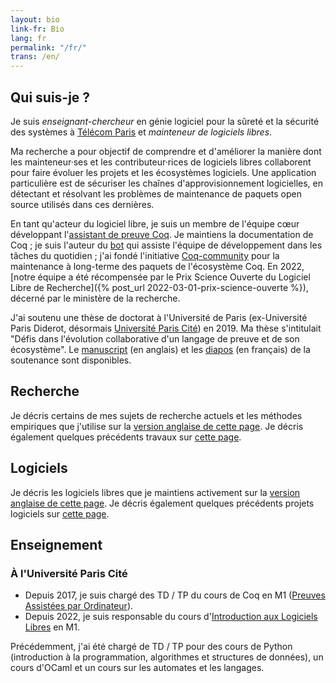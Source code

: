 ```yaml
---
layout: bio
link-fr: Bio
lang: fr
permalink: "/fr/"
trans: /en/
---
```


Qui suis-je ?
-------------

Je suis *enseignant-chercheur* en génie logiciel pour la sûreté et la sécurité des systèmes à [Télécom Paris][] et *mainteneur de logiciels libres*.

[Télécom Paris]: https://www.telecom-paris.fr/

Ma recherche a pour objectif de comprendre et d'améliorer la manière dont les mainteneur·ses et les contributeur·rices de logiciels libres collaborent pour faire évoluer les projets et les écosystèmes logiciels. Une application particulière est de sécuriser les chaînes d'approvisionnement logicielles, en détectant et résolvant les problèmes de maintenance de paquets open source utilisés dans ces dernières.

En tant qu'acteur du logiciel libre, je suis un membre de l'équipe cœur développant l'[assistant de preuve Coq](https://coq.inria.fr/). Je maintiens la documentation de Coq ; je suis l'auteur du [bot][] qui assiste l'équipe de développement dans les tâches du quotidien ; j'ai fondé l'initiative [Coq-community][] pour la maintenance à long-terme des paquets de l'écosystème Coq.
En 2022, [notre équipe a été récompensée par le Prix Science Ouverte du Logiciel Libre de Recherche]({% post_url 2022-03-01-prix-science-ouverte %}), décerné par le ministère de la recherche.

[bot]: https://github.com/coq/bot
[Coq-community]: https://github.com/coq-community/manifesto

J'ai soutenu une thèse de doctorat à l'Université de Paris (ex-Université Paris Diderot, désormais [Université Paris Cité](https://u-paris.fr)) en 2019. Ma thèse s'intitulait "Défis dans l'évolution collaborative d'un langage de preuve et de son écosystème". Le [manuscript][] (en anglais) et les [diapos][] (en français) de la soutenance sont disponibles.

[manuscript]: https://hal.inria.fr/tel-02451322v1
[diapos]: https://www.irif.fr/_media/users/theo/phd_defense.pdf

Recherche
---------

Je décris certains de mes sujets de recherche actuels et les méthodes empiriques que j'utilise sur la [version anglaise de cette page](/en/#research).
Je décris également quelques précédents travaux sur [cette page](/fr/precedents-travaux).

Logiciels
---------

Je décris les logiciels libres que je maintiens activement sur la [version anglaise de cette page](/en/#software).
Je décris également quelques précédents projets logiciels sur [cette page](/fr/precedents-travaux#précédents-projets-logiciels).

Enseignement
------------

### À l'Université Paris Cité

- Depuis 2017, je suis chargé des TD / TP du cours de Coq en M1 ([Preuves Assistées par Ordinateur][]).
- Depuis 2022, je suis responsable du cours d'[Introduction aux Logiciels Libres][] en M1.

Précédemment, j'ai été chargé de TD / TP pour des cours de Python (introduction à la programmation, algorithmes et structures de données), un cours d'OCaml et un cours sur les automates et les langages.

[Preuves Assistées par Ordinateur]: https://github.com/herbelin/cours-preuves-ordinateur
[Introduction aux Logiciels Libres]: /fr/cours-logiciels-libres
